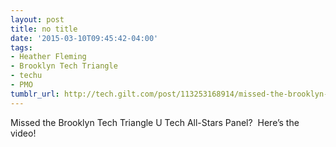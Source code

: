 ```yaml
---
layout: post
title: no title
date: '2015-03-10T09:45:42-04:00'
tags:
- Heather Fleming
- Brooklyn Tech Triangle
- techu
- PMO
tumblr_url: http://tech.gilt.com/post/113253168914/missed-the-brooklyn-tech-triangle-u-tech-all-stars
---
```

Missed the Brooklyn Tech Triangle U Tech All-Stars Panel?  Here’s the video!
